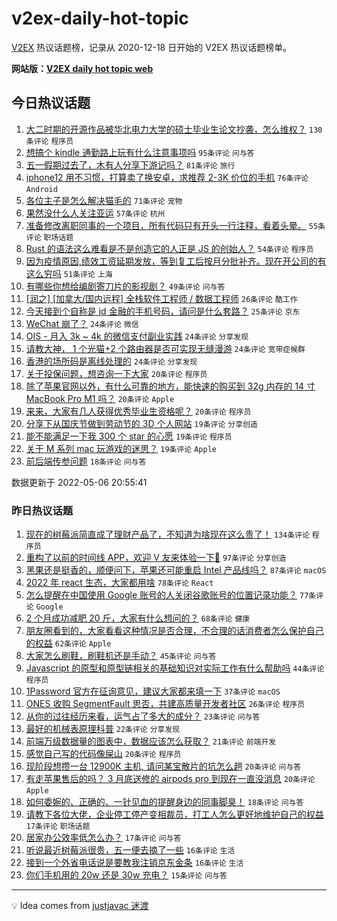 # v2ex-daily-hot-topic

[V2EX](https://www.v2ex.com/) 热议话题榜，记录从 2020-12-18 日开始的 V2EX 热议话题榜单。

**网站版：[V2EX daily hot topic web](https://boojack.github.io/v2ex-daily-hot-topic-web/)**

## 今日热议话题

<!-- TODAY BEGIN -->

1. [大二时期的开源作品被华北电力大学的硕士毕业生论文抄袭，怎么维权？](https://www.v2ex.com/t/851186) `130条评论` `程序员`
1. [想搞个 kindle 通勤路上玩有什么注意事项吗](https://www.v2ex.com/t/851093) `95条评论` `问与答`
1. [五一假期过去了，木有人分享下游记吗？](https://www.v2ex.com/t/851087) `81条评论` `旅行`
1. [iphone12 用不习惯，打算卖了换安卓，求推荐 2-3K 价位的手机](https://www.v2ex.com/t/851126) `76条评论` `Android`
1. [各位主子是怎么解决猫毛的](https://www.v2ex.com/t/851082) `71条评论` `宠物`
1. [果然没什么人关注亚运](https://www.v2ex.com/t/851206) `57条评论` `杭州`
1. [准备修改离职同事的一个项目，所有代码只有开头一行注释，看着头晕。](https://www.v2ex.com/t/851123) `55条评论` `职场话题`
1. [Rust 的语法这么难看是不是创造它的人正是 JS 的创始人？](https://www.v2ex.com/t/851137) `54条评论` `程序员`
1. [因为疫情原因,绩效工资延期发放，等到复工后按月分批补齐。现在开公司的有这么穷吗](https://www.v2ex.com/t/851198) `51条评论` `上海`
1. [有哪些你想给编剧寄刀片的影视剧？](https://www.v2ex.com/t/851121) `49条评论` `问与答`
1. [[润之] [加拿大/国内远程] 全栈软件工程师 / 数据工程师](https://www.v2ex.com/t/851148) `26条评论` `酷工作`
1. [今天接到个自称是 jd 金融的手机号码，请问是什么套路？](https://www.v2ex.com/t/851174) `25条评论` `京东`
1. [WeChat 崩了？](https://www.v2ex.com/t/851226) `24条评论` `微信`
1. [OIS - 月入 3k ~ 4k 的微信支付副业实践](https://www.v2ex.com/t/851211) `24条评论` `分享发现`
1. [请教大神， 1 个光猫+2 个路由器是否可实现无缝漫游](https://www.v2ex.com/t/851167) `24条评论` `宽带症候群`
1. [香港的场所码是离线处理的](https://www.v2ex.com/t/851165) `24条评论` `分享发现`
1. [关于投保问题，想咨询一下大家](https://www.v2ex.com/t/851202) `20条评论` `程序员`
1. [除了苹果官网以外，有什么可靠的地方，能快速的购买到 32g 内存的 14 寸 MacBook Pro M1 吗？](https://www.v2ex.com/t/851147) `20条评论` `Apple`
1. [来来，大家有几人获得优秀毕业生资格呢？](https://www.v2ex.com/t/851146) `20条评论` `程序员`
1. [分享下从国庆节做到劳动节的 3D 个人网站](https://www.v2ex.com/t/851221) `19条评论` `分享创造`
1. [能不能满足一下我 300 个 star 的心愿](https://www.v2ex.com/t/851182) `19条评论` `程序员`
1. [关于 M 系列 mac 玩游戏的迷思？](https://www.v2ex.com/t/851127) `19条评论` `Apple`
1. [前后端传参问题](https://www.v2ex.com/t/851133) `18条评论` `问与答`

数据更新于 2022-05-06 20:55:41

<!-- TODAY END -->

### 昨日热议话题

<!-- YESTERDAY BEGIN -->

1. [现在的树莓派简直成了理财产品了，不知道为啥现在这么贵了！](https://www.v2ex.com/t/850870) `134条评论` `程序员`
1. [重构了以前的时间线 APP，欢迎 V 友来体验一下🥳](https://www.v2ex.com/t/850878) `97条评论` `分享创造`
1. [黑果还是挺香的，顺便问下，苹果还可能重启 Intel 产品线吗？](https://www.v2ex.com/t/850958) `87条评论` `macOS`
1. [2022 年 react 生态，大家都用啥](https://www.v2ex.com/t/850921) `78条评论` `React`
1. [怎么提醒在中国使用 Google 账号的人关闭谷歌账号的位置记录功能？](https://www.v2ex.com/t/850919) `77条评论` `Google`
1. [2 个月成功减肥 20 斤，大家有什么想问的？](https://www.v2ex.com/t/850939) `68条评论` `健康`
1. [朋友圈看到的，大家看看这种情况是否合理，不合理的话消费者怎么保护自己的权益](https://www.v2ex.com/t/850904) `62条评论` `Apple`
1. [大家怎么刷鞋，刷鞋机还是手动？](https://www.v2ex.com/t/850877) `45条评论` `问与答`
1. [Javascript 的原型和原型链相关的基础知识对实际工作有什么帮助吗](https://www.v2ex.com/t/851000) `44条评论` `程序员`
1. [1Password 官方在征询意见，建议大家都来填一下](https://www.v2ex.com/t/850897) `37条评论` `macOS`
1. [ONES 收购 SegmentFault 思否，共建高质量开发者社区](https://www.v2ex.com/t/850875) `26条评论` `程序员`
1. [从你的过往经历来看，运气占了多大的成分？](https://www.v2ex.com/t/851056) `23条评论` `问与答`
1. [最好的机械表原理科普](https://www.v2ex.com/t/850886) `22条评论` `分享发现`
1. [前端万级数据量的图表中，数据应该怎么获取？](https://www.v2ex.com/t/850927) `21条评论` `前端开发`
1. [感觉自己写的代码像屎山](https://www.v2ex.com/t/851031) `20条评论` `程序员`
1. [现阶段想攒一台 12900K 主机, 请问某宝散片的坑怎么趟](https://www.v2ex.com/t/850891) `20条评论` `问与答`
1. [有走苹果售后的吗？ 3 月底送修的 airpods pro 到现在一直没消息](https://www.v2ex.com/t/850888) `20条评论` `Apple`
1. [如何委婉的、正确的、一针见血的提醒身边的同事脚臭！](https://www.v2ex.com/t/850868) `18条评论` `问与答`
1. [请教下各位大佬，企业停工停产变相裁员，打工人怎么更好地维护自己的权益](https://www.v2ex.com/t/851023) `17条评论` `职场话题`
1. [居家办公效率低怎么办？](https://www.v2ex.com/t/850971) `17条评论` `问与答`
1. [听说最近树莓派很贵，五一便去摘了一些](https://www.v2ex.com/t/850978) `16条评论` `生活`
1. [接到一个外省电话说是要教我注销京东金条](https://www.v2ex.com/t/850951) `16条评论` `生活`
1. [你们手机用的 20w 还是 30w 充电？](https://www.v2ex.com/t/850997) `15条评论` `问与答`

<!-- YESTERDAY END -->

---

💡 Idea comes from [justjavac 迷渡](https://github.com/justjavac/)
